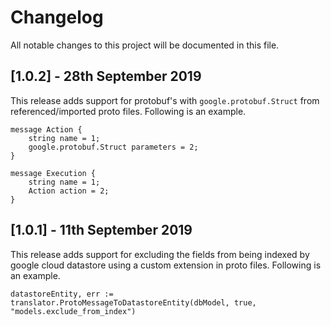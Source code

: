 # Changelog

All notable changes to this project will be documented in this file.

## [1.0.2] - 28th September 2019
This release adds support for protobuf's with `google.protobuf.Struct` from referenced/imported proto files. 
Following is an example.
```
message Action {
    string name = 1;
    google.protobuf.Struct parameters = 2;
}

message Execution {
    string name = 1;
    Action action = 2;
}
```

## [1.0.1] - 11th September 2019
This release adds support for excluding the fields from being indexed by google cloud datastore using a custom extension
in proto files. Following is an example.
```
datastoreEntity, err := translator.ProtoMessageToDatastoreEntity(dbModel, true, "models.exclude_from_index")
```
